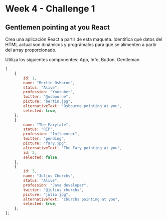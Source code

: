 # Week 4 - Challenge 1

## Gentlemen pointing at you React

Crea una aplicación React a partir de esta maqueta. Identifica qué datos del HTML actual son dinámicos y prográmalos para que se alimenten a partir del array proporcionado.

Utiliza los siguientes componentes: App, Info, Button, Gentleman

```javascript
[
    {
        id: 1,
        name: "Bertin Osborne",
        status: "Alive",
        profession: "Youtuber",
        twitter: "@osbourne",
        picture: "bertin.jpg",
        alternativeText: "Osbourne pointing at you",
        selected: true,
    },
    {
        name: "The Farytale",
        status: "RIP",
        profession: "Influencer",
        twitter: "pending",
        picture: "fary.jpg",
        alternativeText: "The Fary pointing at you",
        id: 2,
        selected: false,
    },
    {
        id: 3,
        name: "Julius Churchs",
        status: "Alive",
        profession: "Java developer",
        twitter: "@julius_churchs",
        picture: "julio.jpg",
        alternativeText: "Churchs pointing at you",
        selected: true,
    },
];
```
